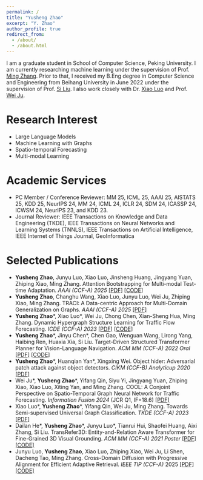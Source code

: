 ```yaml
---
permalink: /
title: "Yusheng Zhao"
excerpt: "Y. Zhao"
author_profile: true
redirect_from: 
  - /about/
  - /about.html
---
```


I am a graduate student in School of Computer Science, Peking University. I am currently researching machine learning under the supervision of Prof. [Ming Zhang](http://net.pku.edu.cn/dlib/mzhang/). Prior to that, I received my B.Eng degree in Computer Science and Engineering from Beihang University in June 2022 under the supervision of Prof. [Si Liu](https://scholar.google.com/citations?user=-QtVtNEAAAAJ). I also work closely with Dr. [Xiao Luo](https://luoxiao12.github.io/) and Prof. [Wei Ju](https://juweipku.github.io/). 


Research Interest
======
* Large Language Models
* Machine Learning with Graphs
* Spatio-temporal Forecasting
* Multi-modal Learning


<!-- <span style="color:red">News</span>
======
 -->

Academic Services
===
* PC Member / Conference Reviewer: MM 25, ICML 25, AAAI 25, AISTATS 25, KDD 25, NeurIPS 24, MM 24, ICML 24, ICLR 24, SDM 24, ICASSP 24, ICWSM 24, NeurIPS 23, and KDD 23.
* Journal Reviewer: IEEE Transactions on Knowledge and Data Engineering (TKDE), IEEE Transactions on Neural Networks and Learning Systems (TNNLS), IEEE Transactions on Artificial Intelligence, IEEE Internet of Things Journal, GeoInformatica


Selected Publications
======
* **Yusheng Zhao**, Junyu Luo, Xiao Luo, Jinsheng Huang, Jingyang Yuan, Zhiping Xiao, Ming Zhang. Attention Bootstrapping for Multi-modal Test-time Adaptation. *AAAI (CCF-A) 2025* [[PDF]](https://arxiv.org/abs/2503.02221) [[CODE]](https://github.com/YushengZhao/ABPEM)
* **Yusheng Zhao**, Changhu Wang, Xiao Luo, Junyu Luo, Wei Ju, Zhiping Xiao, Ming Zhang. TRACI: A Data-centric Approach for Multi-Domain Generalization on Graphs. *AAAI (CCF-A) 2025* [[PDF]](https://ojs.aaai.org/index.php/AAAI/article/view/33463)
* **Yusheng Zhao**\*, Xiao Luo\*, Wei Ju, Chong Chen, Xian-Sheng Hua, Ming Zhang. Dynamic Hypergraph Structure Learning for Traffic Flow Forecasting. *ICDE (CCF-A) 2023* [[PDF]](https://arxiv.org/pdf/2309.12028.pdf) [[CODE]](https://github.com/YushengZhao/DyHSL)
* **Yusheng Zhao**\*, Jinyu Chen\*, Chen Gao, Wenguan Wang, Lirong Yang, Haibing Ren, Huaxia Xia, Si Liu. Target-Driven Structured Transformer Planner for Vision-Language Navigation. *ACM MM (CCF-A) 2022 Oral* [[PDF]](https://arxiv.org/pdf/2207.11201.pdf) [[CODE]](https://github.com/YushengZhao/TD-STP)
* **Yusheng Zhao**\*, Huanqian Yan\*, Xingxing Wei. Object hider: Adversarial patch attack against object detectors. *CIKM (CCF-B) Analyticup 2020* [[PDF]](https://arxiv.org/pdf/2010.14974.pdf)
* Wei Ju\*, **Yusheng Zhao**\*, Yifang Qin, Siyu Yi, Jingyang Yuan, Zhiping Xiao, Xiao Luo, Xiting Yan, and Ming Zhang. COOL: A Conjoint Perspective on Spatio-Temporal Graph Neural Network for Traffic Forecasting. *Information Fusion 2024* (JCR Q1, IF=18.6) [[PDF]](https://arxiv.org/pdf/2403.01091.pdf)
* Xiao Luo\*, **Yusheng Zhao**\*, Yifang Qin, Wei Ju, Ming Zhang. Towards Semi-supervised Universal Graph Classification. *TKDE (CCF-A) 2023* [[PDF]](https://arxiv.org/pdf/2305.19598.pdf)
* Dailan He\*, **Yusheng Zhao**\*, Junyu Luo\*, Tianrui Hui, Shaofei Huang, Aixi Zhang, Si Liu. TransRefer3D: Entity-and-Relation Aware Transformer for Fine-Grained 3D Visual Grounding. *ACM MM (CCF-A) 2021 Poster* [[PDF]](https://arxiv.org/pdf/2108.02388.pdf) [[CODE]](https://github.com/YushengZhao/TransRefer3D)
* Junyu Luo, **Yusheng Zhao**, Xiao Luo, Zhiping Xiao, Wei Ju, Li Shen, Dacheng Tao, Ming Zhang. Cross-Domain Diffusion with Progressive Alignment for Efficient Adaptive Retrieval. *IEEE TIP (CCF-A)* 2025 [[PDF]](https://ieeexplore.ieee.org/abstract/document/10919153) [[CODE]](https://github.com/YushengZhao/COUPLE)

